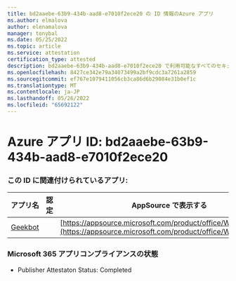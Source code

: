 ```yaml
---
title: bd2aaebe-63b9-434b-aad8-e7010f2ece20 の ID 情報のAzure アプリ
ms.author: elmalova
author: elenamalova
manager: tonybal
ms.date: 05/25/2022
ms.topic: article
ms.service: attestation
certification_type: attested
description: bd2aaebe-63b9-434b-aad8-e7010f2ece20 で利用可能なすべてのセキュリティとコンプライアンス情報。
ms.openlocfilehash: 8427ce342e79a34073499a2bf9cdc3a7261a2859
ms.sourcegitcommit: ef767e1079411056cb3ca86d6b29084e31b0ef1c
ms.translationtype: MT
ms.contentlocale: ja-JP
ms.lasthandoff: 05/26/2022
ms.locfileid: "65692122"
---
```

# <a name="azure-app-id-bd2aaebe-63b9-434b-aad8-e7010f2ece20"></a>Azure アプリ ID: bd2aaebe-63b9-434b-aad8-e7010f2ece20


### <a name="apps-associated-with-this-id"></a>この ID に関連付けられているアプリ:
| **アプリ名** | **認定** | **AppSource で表示する** |
|--------------|---------------|-----------------------|
| [Geekbot](../forward/WA200003224.md) |  | [https://appsource.microsoft.com/product/office/WA200003224](https://appsource.microsoft.com/product/office/WA200003224) |

### <a name="microsoft-365-app-compliance-status"></a>Microsoft 365 アプリコンプライアンスの状態
- Publisher Attestaton Status: Completed
